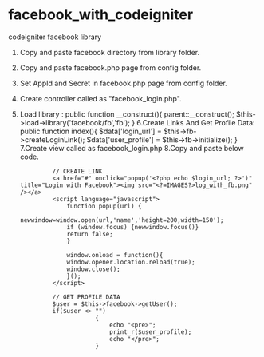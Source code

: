 facebook_with_codeigniter
=========================
codeigniter facebook library

1. Copy and paste facebook directory from library folder.
2. Copy and paste facebook.php page from config folder.
3. Set AppId and Secret in facebook.php page from config folder.
4. Create controller called as "facebook_login.php".
5. Load library : 
                  public function __construct(){
              		parent::__construct();
              	  	$this->load->library('facebook/fb','fb');
                  }
6.Create Links And Get Profile Data:
                public function index(){
                  $data['login_url'] = $this->fb->createLoginLink();
  		            $data['user_profile'] = $this->fb->initialize();
                }
7.Create view called as facebook_login.php
8.Copy and paste below code. 
                  
                // CREATE LINK
                <a href="#" onclick="popup('<?php echo $login_url; ?>')" title="Login with Facebook"><img src="<?=IMAGES?>log_with_fb.png" /></a>
                <script language="javascript">              
                	function popup(url) {
                	newwindow=window.open(url,'name','height=200,width=150');
                	if (window.focus) {newwindow.focus()}
                	return false;
                	}
              			
                	window.onload = function(){
                	window.opener.location.reload(true);
                	window.close();
                	}();
                </script>

                // GET PROFILE DATA
                $user = $this->facebook->getUser();
                if($user <> "")
						    {
						        echo "<pre>";
						        print_r($user_profile);
						        echo "</pre>";
						    }

